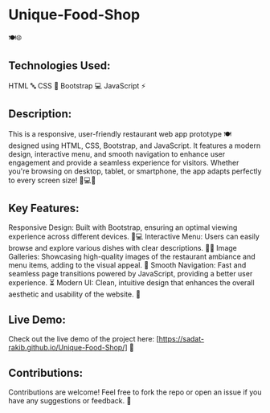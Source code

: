 # Unique-Food-Shop

🍽️🌐
## Technologies Used:

HTML 🔤
CSS 🎨
Bootstrap 💻
JavaScript ⚡

## Description:

This is a responsive, user-friendly restaurant web app prototype 🍽️ designed using HTML, CSS, Bootstrap, and JavaScript. It features a modern design, interactive menu, and smooth navigation to enhance user engagement and provide a seamless experience for visitors. Whether you're browsing on desktop, tablet, or smartphone, the app adapts perfectly to every screen size! 📱💻🚀

## Key Features:

Responsive Design: Built with Bootstrap, ensuring an optimal viewing experience across different devices. 📱💻
Interactive Menu: Users can easily browse and explore various dishes with clear descriptions. 🍔🥗
Image Galleries: Showcasing high-quality images of the restaurant ambiance and menu items, adding to the visual appeal. 📸
Smooth Navigation: Fast and seamless page transitions powered by JavaScript, providing a better user experience. ⏳
Modern UI: Clean, intuitive design that enhances the overall aesthetic and usability of the website. 🎨

## Live Demo:

Check out the live demo of the project here:
[https://sadat-rakib.github.io/Unique-Food-Shop/] 🔗

## Contributions:

Contributions are welcome! Feel free to fork the repo or open an issue if you have any suggestions or feedback. 🤝


